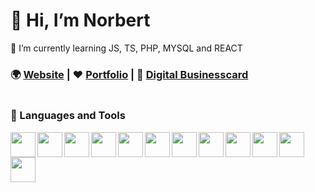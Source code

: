 # 👋 Hi, I’m Norbert
🌱 I’m currently learning JS, TS, PHP, MYSQL and REACT

### 🌍 <a href="https://red-cat.hu">Website</a> | ❤️ <a href="https://red-cat.hu/portfolio">Portfolio</a> | 🪪 <a href="https://id.red-cat.hu/nn/">Digital Businesscard</a>


<a href="https://red-cat.hu"><img src="https://red-cat.hu/img/logo.webp" alt=""></a>

            
          

### 🤖 Languages and Tools


<img align="left" width="40px" src="https://cdn.jsdelivr.net/gh/devicons/devicon/icons/html5/html5-plain-wordmark.svg" />        
<img align="left" width="40px" src="https://cdn.jsdelivr.net/gh/devicons/devicon/icons/css3/css3-plain-wordmark.svg" />
<img align="left" width="40px" src="https://cdn.jsdelivr.net/gh/devicons/devicon/icons/sass/sass-original.svg" />
<img align="left" width="40px" src="https://cdn.jsdelivr.net/gh/devicons/devicon/icons/bootstrap/bootstrap-plain-wordmark.svg" />

<img align="left" width="40px" src="https://cdn.jsdelivr.net/gh/devicons/devicon/icons/javascript/javascript-original.svg" />
<img align="left" width="40px" src="https://cdn.jsdelivr.net/gh/devicons/devicon/icons/typescript/typescript-original.svg" />
<img align="left" width="40px" src="https://cdn.jsdelivr.net/gh/devicons/devicon/icons/react/react-original.svg" />
          
<img align="left" width="40px" src="https://cdn.jsdelivr.net/gh/devicons/devicon/icons/php/php-plain.svg" />        
<img align="left" width="40px" src="https://cdn.jsdelivr.net/gh/devicons/devicon/icons/mysql/mysql-original.svg" />
                   
<img align="left" width="40px" src="https://cdn.jsdelivr.net/gh/devicons/devicon/icons/vscode/vscode-original.svg" />
<img align="left" width="40px" src="https://cdn.jsdelivr.net/gh/devicons/devicon/icons/git/git-original.svg" />
<img align="left" width="40px" src="https://cdn.jsdelivr.net/gh/devicons/devicon/icons/blender/blender-original.svg" />
          
          
